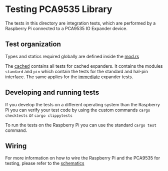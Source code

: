 # Testing PCA9535 Library

The tests in this directory are integration tests, which are performed by a Raspberry Pi connected to a PCA9535 IO Expander device.

## Test organization

Types and statics required globally are defined inside the [mod.rs](./common/mod.rs)

The [cached](./cached.rs) contains all tests for cached expanders. It contains the modules `standard` and `pin` which contain the tests for the standard and hal-pin interface.
The same applies for the [immediate](./immediate.rs) expander tests.

## Developing and running tests

If you develop the tests on a different operating system than the Raspberry Pi you can verify your test code by using the custom commands `cargo checktests` or `cargo clippytests`

To run the tests on the Raspberry Pi you can use the standard `cargo test` command.

## Wiring

For more information on how to wire the Raspberry Pi and the PCA9535 for testing, please refer to the [schematics](./Schematics/pca9535_testbench)
